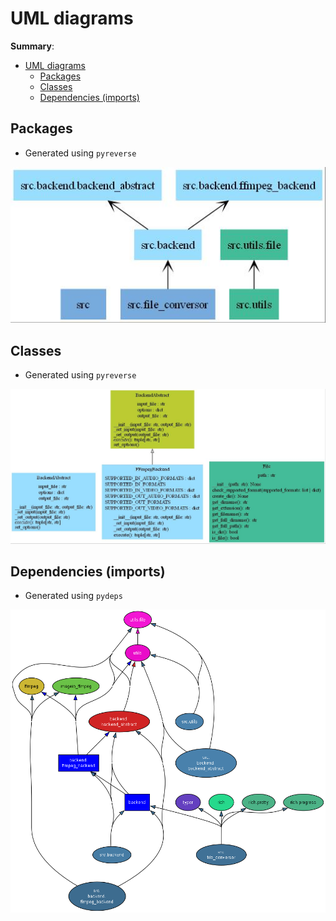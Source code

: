 # UML diagrams

**Summary**:
- [UML diagrams](#uml-diagrams)
  - [Packages](#packages)
  - [Classes](#classes)
  - [Dependencies (imports)](#dependencies-imports)

## Packages
- Generated using ``pyreverse``

![alt](./packages.jpg)

## Classes
- Generated using ``pyreverse``

![alt](./classes.jpg)

## Dependencies (imports)
- Generated using ``pydeps``
  
![alt](./dependencies.png)

